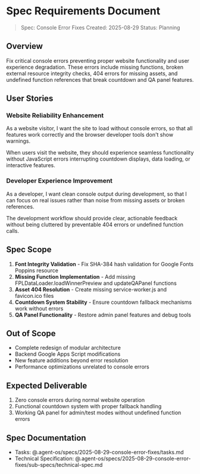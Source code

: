 # Spec Requirements Document

> Spec: Console Error Fixes
> Created: 2025-08-29
> Status: Planning

## Overview

Fix critical console errors preventing proper website functionality and user experience degradation. These errors include missing functions, broken external resource integrity checks, 404 errors for missing assets, and undefined function references that break countdown and QA panel features.

## User Stories

### Website Reliability Enhancement

As a website visitor, I want the site to load without console errors, so that all features work correctly and the browser developer tools don't show warnings.

When users visit the website, they should experience seamless functionality without JavaScript errors interrupting countdown displays, data loading, or interactive features.

### Developer Experience Improvement

As a developer, I want clean console output during development, so that I can focus on real issues rather than noise from missing assets or broken references.

The development workflow should provide clear, actionable feedback without being cluttered by preventable 404 errors or undefined function calls.

## Spec Scope

1. **Font Integrity Validation** - Fix SHA-384 hash validation for Google Fonts Poppins resource
2. **Missing Function Implementation** - Add missing FPLDataLoader.loadWinnerPreview and updateQAPanel functions
3. **Asset 404 Resolution** - Create missing service-worker.js and favicon.ico files
4. **Countdown System Stability** - Ensure countdown fallback mechanisms work without errors
5. **QA Panel Functionality** - Restore admin panel features and debug tools

## Out of Scope

- Complete redesign of modular architecture
- Backend Google Apps Script modifications
- New feature additions beyond error resolution
- Performance optimizations unrelated to console errors

## Expected Deliverable

1. Zero console errors during normal website operation
2. Functional countdown system with proper fallback handling
3. Working QA panel for admin/test modes without undefined function errors

## Spec Documentation

- Tasks: @.agent-os/specs/2025-08-29-console-error-fixes/tasks.md
- Technical Specification: @.agent-os/specs/2025-08-29-console-error-fixes/sub-specs/technical-spec.md

